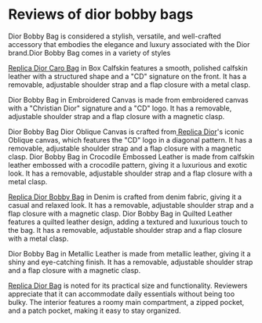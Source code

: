 # Reviews of dior bobby bags

Dior Bobby Bag is considered a stylish, versatile, and well-crafted accessory that embodies the elegance and luxury associated with the Dior brand.Dior Bobby Bag comes in a variety of styles

[Replica Dior Caro Bag](https://www.modevalley.cn/lv-neonoe) in Box Calfskin features a smooth, polished calfskin leather with a structured shape and a "CD" signature on the front. It has a removable, adjustable shoulder strap and a flap closure with a metal clasp.&#x20;

Dior Bobby Bag in Embroidered Canvas is made from embroidered canvas with a "Christian Dior" signature and a "CD" logo. It has a removable, adjustable shoulder strap and a flap closure with a magnetic clasp.&#x20;

Dior Bobby Bag Dior Oblique Canvas is crafted from[ Replica Dior](https://www.modevalley.cn/dior-bags)'s iconic Oblique canvas, which features the "CD" logo in a diagonal pattern. It has a removable, adjustable shoulder strap and a flap closure with a magnetic clasp. Dior Bobby Bag in Crocodile Embossed Leather is made from calfskin leather embossed with a crocodile pattern, giving it a luxurious and exotic look. It has a removable, adjustable shoulder strap and a flap closure with a metal clasp.&#x20;

[Replica Dior Bobby Bag](https://www.modevalley.cn/dior-bobby-bags) in Denim is crafted from denim fabric, giving it a casual and relaxed look. It has a removable, adjustable shoulder strap and a flap closure with a magnetic clasp. Dior Bobby Bag in Quilted Leather features a quilted leather design, adding a textured and luxurious touch to the bag. It has a removable, adjustable shoulder strap and a flap closure with a metal clasp.&#x20;

Dior Bobby Bag in Metallic Leather is made from metallic leather, giving it a shiny and eye-catching finish. It has a removable, adjustable shoulder strap and a flap closure with a magnetic clasp.

[Replica Dior Bag](https://www.modevalley.cn/dior-bags) is noted for its practical size and functionality. Reviewers appreciate that it can accommodate daily essentials without being too bulky. The interior features a roomy main compartment, a zipped pocket, and a patch pocket, making it easy to stay organized.
